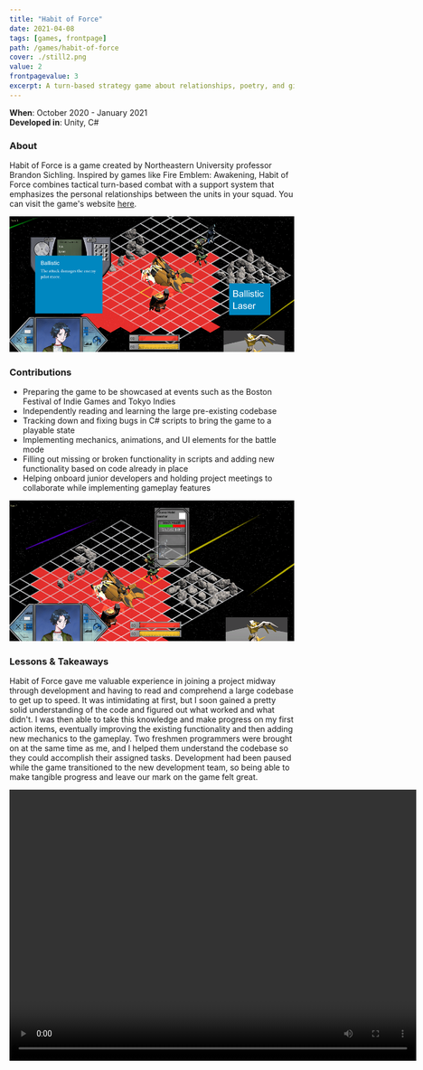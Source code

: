 ```yaml
---
title: "Habit of Force"
date: 2021-04-08
tags: [games, frontpage]
path: /games/habit-of-force
cover: ./still2.png
value: 2
frontpagevalue: 3
excerpt: A turn-based strategy game about relationships, poetry, and giant mecha fights.
---
```

**When**: October 2020 - January 2021 <br>
**Developed in**: Unity, C#
### About
Habit of Force is a game created by Northeastern University professor Brandon Sichling.
Inspired by games like Fire Emblem: Awakening, Habit of Force combines tactical turn-based combat with a support system that emphasizes the personal relationships between the units in your squad. You can visit the game's website [here](https://www.habitofforcegame.com/).

![](./still3.png)

### Contributions
* Preparing the game to be showcased at events such as the Boston Festival of Indie Games and Tokyo Indies
* Independently reading and learning the large pre-existing codebase
* Tracking down and fixing bugs in C# scripts to bring the game to a playable state
* Implementing mechanics, animations, and UI elements for the battle mode
* Filling out missing or broken functionality in scripts and adding new functionality based on code already in place
* Helping onboard junior developers and holding project meetings to collaborate while implementing gameplay features

![](./still4.png)

### Lessons & Takeaways

Habit of Force gave me valuable experience in joining a project midway through
development and having to read and comprehend a large codebase to get up to speed. It was intimidating at first, but I soon gained a pretty solid understanding of the code and figured out what worked and what didn't. I was then able to take this knowledge and make progress on my first action items, eventually improving the existing functionality and then adding new mechanics to the gameplay. Two freshmen programmers were brought on at the same time as me, and I helped them understand the codebase so they could accomplish their assigned tasks. Development had been paused while the game transitioned to the new development team, so being able to make tangible progress and leave our mark on the game felt great.

<style>
    video {
        display:block;
        margin: 0 auto;
    }
</style>
<video width="720" height="480" controls>
  <source src="trailer.mp4" type="video/mp4">
</video>